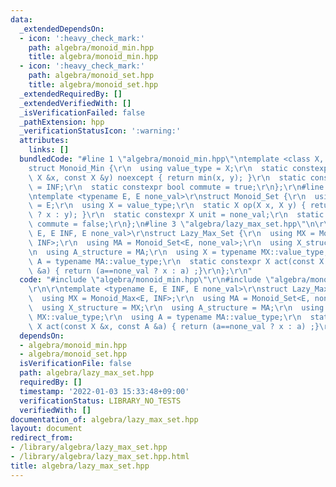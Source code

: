 ```yaml
---
data:
  _extendedDependsOn:
  - icon: ':heavy_check_mark:'
    path: algebra/monoid_min.hpp
    title: algebra/monoid_min.hpp
  - icon: ':heavy_check_mark:'
    path: algebra/monoid_set.hpp
    title: algebra/monoid_set.hpp
  _extendedRequiredBy: []
  _extendedVerifiedWith: []
  _isVerificationFailed: false
  _pathExtension: hpp
  _verificationStatusIcon: ':warning:'
  attributes:
    links: []
  bundledCode: "#line 1 \"algebra/monoid_min.hpp\"\ntemplate <class X, X INF>\r\n\
    struct Monoid_Min {\r\n  using value_type = X;\r\n  static constexpr X op(const\
    \ X &x, const X &y) noexcept { return min(x, y); }\r\n  static constexpr X unit\
    \ = INF;\r\n  static constexpr bool commute = true;\r\n};\r\n#line 1 \"algebra/monoid_set.hpp\"\
    \ntemplate <typename E, E none_val>\r\nstruct Monoid_Set {\r\n  using value_type\
    \ = E;\r\n  using X = value_type;\r\n  static X op(X x, X y) { return (y == none_val\
    \ ? x : y); }\r\n  static constexpr X unit = none_val;\r\n  static constexpr bool\
    \ commute = false;\r\n};\n#line 3 \"algebra/lazy_max_set.hpp\"\n\r\ntemplate <typename\
    \ E, E INF, E none_val>\r\nstruct Lazy_Max_Set {\r\n  using MX = Monoid_Max<E,\
    \ INF>;\r\n  using MA = Monoid_Set<E, none_val>;\r\n  using X_structure = MX;\r\
    \n  using A_structure = MA;\r\n  using X = typename MX::value_type;\r\n  using\
    \ A = typename MA::value_type;\r\n  static constexpr X act(const X &x, const A\
    \ &a) { return (a==none_val ? x : a) ;}\r\n};\r\n"
  code: "#include \"algebra/monoid_min.hpp\"\r\n#include \"algebra/monoid_set.hpp\"\
    \r\n\r\ntemplate <typename E, E INF, E none_val>\r\nstruct Lazy_Max_Set {\r\n\
    \  using MX = Monoid_Max<E, INF>;\r\n  using MA = Monoid_Set<E, none_val>;\r\n\
    \  using X_structure = MX;\r\n  using A_structure = MA;\r\n  using X = typename\
    \ MX::value_type;\r\n  using A = typename MA::value_type;\r\n  static constexpr\
    \ X act(const X &x, const A &a) { return (a==none_val ? x : a) ;}\r\n};\r\n"
  dependsOn:
  - algebra/monoid_min.hpp
  - algebra/monoid_set.hpp
  isVerificationFile: false
  path: algebra/lazy_max_set.hpp
  requiredBy: []
  timestamp: '2022-01-03 15:33:48+09:00'
  verificationStatus: LIBRARY_NO_TESTS
  verifiedWith: []
documentation_of: algebra/lazy_max_set.hpp
layout: document
redirect_from:
- /library/algebra/lazy_max_set.hpp
- /library/algebra/lazy_max_set.hpp.html
title: algebra/lazy_max_set.hpp
---
```

